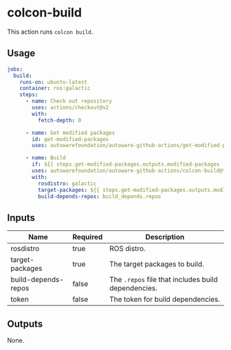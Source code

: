 # colcon-build

This action runs `colcon build`.

## Usage

```yaml
jobs:
  build:
    runs-on: ubuntu-latest
    container: ros:galactic
    steps:
      - name: Check out repository
        uses: actions/checkout@v2
        with:
          fetch-depth: 0

      - name: Get modified packages
        id: get-modified-packages
        uses: autowarefoundation/autoware-github-actions/get-modified-packages@tier4/proposal

      - name: Build
        if: ${{ steps.get-modified-packages.outputs.modified-packages != '' }}
        uses: autowarefoundation/autoware-github-actions/colcon-build@tier4/proposal
        with:
          rosdistro: galactic
          target-packages: ${{ steps.get-modified-packages.outputs.modified-packages }}
          build-depends-repos: build_depends.repos
```

## Inputs

| Name                | Required | Description                                         |
| ------------------- | -------- | --------------------------------------------------- |
| rosdistro           | true     | ROS distro.                                         |
| target-packages     | true     | The target packages to build.                       |
| build-depends-repos | false    | The `.repos` file that includes build dependencies. |
| token               | false    | The token for build dependencies.                   |

## Outputs

None.
